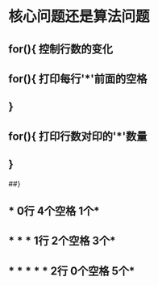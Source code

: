 # 核心问题还是算法问题

## for(){			控制行数的变化
##	for(){			打印每行'*'前面的空格
##		
##	}				
##	for(){			打印行数对印的'*'数量
##		
##	}
##}

## 		   *			0行			4个空格			1个*
##	     * * *			1行			2个空格			3个*
##	   * * * * *        2行			0个空格			5个*
##	   
##	   
##	   